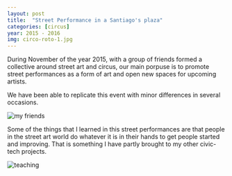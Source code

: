 ```yaml
---
layout: post
title:  "Street Performance in a Santiago's plaza"
categories: [circus]
year: 2015 - 2016
img: circo-roto-1.jpg
---
```

During November of the year 2015, with a group of friends formed a collective around street art and circus, our main porpuse is to promote street performances as a form of art and open new spaces for upcoming artists.

We have been able to replicate this event with minor differences in several occasions.

![my friends]({{site.baseurl}}/images/my_friends.jpg)

Some of the things that I learned in this street performances are that people in the street art world do whatever it is in their hands to get people started and improving. That is something I have partly brought to my other civic-tech projects.

![teaching]({{site.baseurl}}/images/circo-roto-2.jpg)